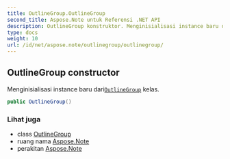 ```yaml
---
title: OutlineGroup.OutlineGroup
second_title: Aspose.Note untuk Referensi .NET API
description: OutlineGroup konstruktor. Menginisialisasi instance baru dariOutlineGroup kelas.
type: docs
weight: 10
url: /id/net/aspose.note/outlinegroup/outlinegroup/
---
```

## OutlineGroup constructor

Menginisialisasi instance baru dari[`OutlineGroup`](../) kelas.

```csharp
public OutlineGroup()
```

### Lihat juga

* class [OutlineGroup](../)
* ruang nama [Aspose.Note](../../outlinegroup/)
* perakitan [Aspose.Note](../../../)


